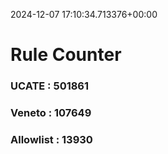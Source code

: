 2024-12-07 17:10:34.713376+00:00
# Rule Counter 
 ### UCATE : 501861

 ### Veneto : 107649

 ### Allowlist : 13930
